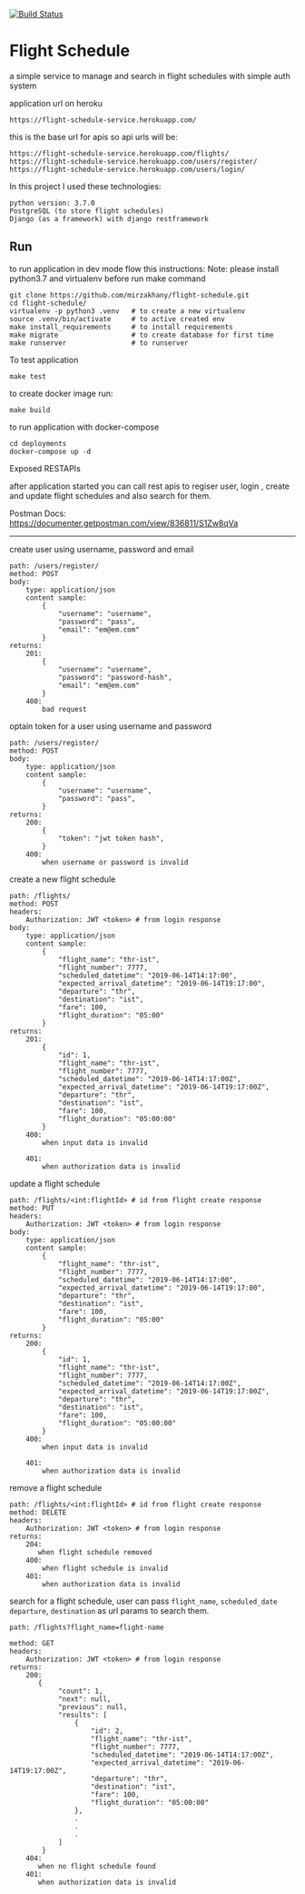 [![Build Status](https://travis-ci.org/mirzakhany/flight-schedule.svg?branch=master)](https://travis-ci.org/mirzakhany/flight-schedule)

Flight Schedule
===
a simple service to manage and search in flight schedules with simple auth system 

application url on heroku

    https://flight-schedule-service.herokuapp.com/

this is the base url for apis so api urls will be:

    https://flight-schedule-service.herokuapp.com/flights/
    https://flight-schedule-service.herokuapp.com/users/register/
    https://flight-schedule-service.herokuapp.com/users/login/


In this project I used these technologies:

    python version: 3.7.0
    PostgreSQL (to store flight schedules)
    Django (as a framework) with django restframework


Run 
---
to run application in dev mode flow this instructions:
Note: please install python3.7 and virtualenv before run make command

    git clone https://github.com/mirzakhany/flight-schedule.git
    cd flight-schedule/
    virtualenv -p python3 .venv   # to create a new virtualenv
    source .venv/bin/activate     # to active created env
    make install_requirements     # to install requirements
    make migrate                  # to create database for first time
    make runserver                # to runserver

To test application

    make test

to create docker image run:

    make build

to run application with docker-compose

    cd deployments
    docker-compose up -d


Exposed RESTAPIs

after application started you can call rest apis to regiser user, login , create and update 
flight schedules and also search for them.

Postman Docs: https://documenter.getpostman.com/view/836811/S1Zw8qVa

---
create user using username, password and email

    path: /users/register/
    method: POST
    body: 
        type: application/json
        content sample:
            {
                "username": "username",
                "password": "pass",
                "email": "em@em.com"
            }
    returns:
        201:
            {
                "username": "username",
                "password": "password-hash",
                "email": "em@em.com"
            }
        400:
            bad request    

optain token for a user using username and password

    path: /users/register/
    method: POST
    body: 
        type: application/json
        content sample:
            {
                "username": "username",
                "password": "pass",
            }
    returns:
        200:
            {
                "token": "jwt token hash",
            }
        400:
            when username or password is invalid 

create a new flight schedule

    path: /flights/
    method: POST
    headers:
        Authorization: JWT <token> # from login response
    body: 
        type: application/json
        content sample:
            {
                "flight_name": "thr-ist",
                "flight_number": 7777,
                "scheduled_datetime": "2019-06-14T14:17:00",
                "expected_arrival_datetime": "2019-06-14T19:17:00",
                "departure": "thr",
                "destination": "ist",
                "fare": 100,
                "flight_duration": "05:00"
            }
    returns:
        201:
            {
                "id": 1,
                "flight_name": "thr-ist",
                "flight_number": 7777,
                "scheduled_datetime": "2019-06-14T14:17:00Z",
                "expected_arrival_datetime": "2019-06-14T19:17:00Z",
                "departure": "thr",
                "destination": "ist",
                "fare": 100,
                "flight_duration": "05:00:00"
            }
        400:
            when input data is invalid

        401:
            when authorization data is invalid

update a flight schedule

    path: /flights/<int:flightId> # id from flight create response
    method: PUT
    headers:
        Authorization: JWT <token> # from login response    
    body: 
        type: application/json
        content sample:
            {
                "flight_name": "thr-ist",
                "flight_number": 7777,
                "scheduled_datetime": "2019-06-14T14:17:00",
                "expected_arrival_datetime": "2019-06-14T19:17:00",
                "departure": "thr",
                "destination": "ist",
                "fare": 100,
                "flight_duration": "05:00"
            }
    returns:
        200:
            {
                "id": 1,
                "flight_name": "thr-ist",
                "flight_number": 7777,
                "scheduled_datetime": "2019-06-14T14:17:00Z",
                "expected_arrival_datetime": "2019-06-14T19:17:00Z",
                "departure": "thr",
                "destination": "ist",
                "fare": 100,
                "flight_duration": "05:00:00"
            }
        400:
            when input data is invalid

        401:
            when authorization data is invalid

remove a flight schedule

    path: /flights/<int:flightId> # id from flight create response
    method: DELETE
    headers:
        Authorization: JWT <token> # from login response    
    returns:
        204:
           when flight schedule removed
        400:
            when flight schedule is invalid
        401:
            when authorization data is invalid

search for a flight schedule, user can pass ```flight_name```, ```scheduled_date```
```departure```, ```destination``` as url params to search them.

    path: /flights?flight_name=flight-name

    method: GET
    headers:
        Authorization: JWT <token> # from login response    
    returns:
        200:
           {
                "count": 1,
                "next": null,
                "previous": null,
                "results": [
                    {
                        "id": 2,
                        "flight_name": "thr-ist",
                        "flight_number": 7777,
                        "scheduled_datetime": "2019-06-14T14:17:00Z",
                        "expected_arrival_datetime": "2019-06-14T19:17:00Z",
                        "departure": "thr",
                        "destination": "ist",
                        "fare": 100,
                        "flight_duration": "05:00:00"
                    },
                    .
                    .
                    .
                ]
            }
        404:
           when no flight schedule found
        401:
           when authorization data is invalid
